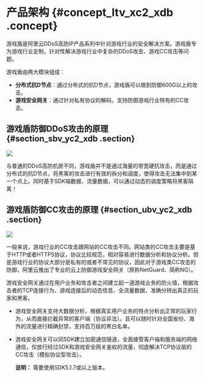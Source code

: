 # 产品架构 {#concept_ltv_xc2_xdb .concept}

游戏盾是阿里云DDoS高防IP产品系列中针对游戏行业的安全解决方案。游戏盾专为游戏行业定制，针对性解决游戏行业中复杂的DDoS攻击、游戏CC攻击等问题。

游戏盾由两大模块组成：

-   **分布式抗D节点**：通过分布式的抗D节点，游戏盾可以做到防御600G以上的攻击。
-   **游戏安全网关**：通过针对私有协议的解码，支持防御游戏行业特有的CC攻击。

## 游戏盾防御DDoS攻击的原理 {#section_sbv_yc2_xdb .section}

![](http://static-aliyun-doc.oss-cn-hangzhou.aliyuncs.com/assets/img/13500/3422_zh-CN.png)

与普通的DDoS高防机房不同，游戏盾并不是通过海量的带宽硬抗攻击，而是通过分布式的抗D节点，将黑客的攻击进行有效的拆分和调度，使得攻击无法集中到某一个点上。同时基于SDK端数据、流量数据，可以通过动态的调度策略将黑客隔离！

## 游戏盾防御CC攻击的原理 {#section_ubv_yc2_xdb .section}

![](http://static-aliyun-doc.oss-cn-hangzhou.aliyuncs.com/assets/img/13500/3426_zh-CN.png)

一般来说，游戏行业的CC攻击跟网站的CC攻击不同。网站类的CC攻击主要是基于HTTP或者HTTPS协议，协议比较规范，相对容易进行数据分析和协议分析。但是游戏行业的协议大部分是私有的或者不常见的协议，因此对于游戏类CC攻击的防御，阿里云推出了专业的云上防御游戏安全网关（原称NetGuard、简称NG）。

游戏安全网关通过在用户业务和攻击者之间建立起一道游戏业务的防火墙，根据攻击者的TCP连接行为、游戏连接后的动态信息、全流量数据，准确分辨出真正的玩家和黑客。

-   游戏安全网关支持大数据分析，根据真实用户业务的特点分析出正常的玩家行为，从而直接拦截异常的客户端（协议非法）。且可以随时针对全国省份、海外的流量进行精确封禁，支持百万级的黑白名单。
-   游戏安全网关可以同SDK建立加密通信隧道，全面接管客户端和服务端的网络通信，仅放行经过SDK和游戏安全网关鉴权的流量，彻底解决TCP协议层的CC攻击（模拟协议型攻击）。

    **说明：** 需要使用SDK5.1.7或以上版本。


